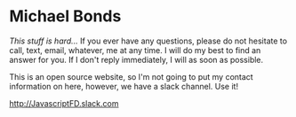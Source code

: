 # Michael Bonds

_This stuff is hard..._
If you ever have any questions, please do not hesitate to call, text, email, whatever, me at any time. I will do my best to find an answer for you. If I don't reply immediately, I will as soon as possible.

This is an open source website, so I'm not going to put my contact information on here, however, we have a slack channel. Use it!

http://JavascriptFD.slack.com
